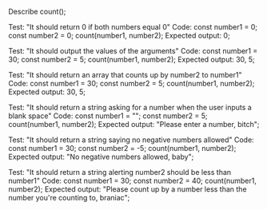Describe count();

Test: "It should return 0 if both numbers equal 0"
Code:
const number1 = 0;
const number2 = 0;
count(number1, number2);
Expected output: 0;

Test: "It should output the values of the arguments" 
Code:
const number1 = 30;
const number2 = 5;
count(number1, number2);
Expected output: 30, 5;


Test: "It should return an array that counts up by number2 to number1" 
Code:
const number1 = 30;
const number2 = 5;
count(number1, number2);
Expected output: 30, 5;

Test: "It should return a string asking for a number when the user inputs a blank space" 
Code:
const number1 = "";
const number2 = 5;
count(number1, number2);
Expected output: "Please enter a number, bitch";

Test: "It should return a string saying no negative numbers allowed" 
Code:
const number1 = 30;
const number2 = -5;
count(number1, number2);
Expected output: "No negative numbers allowed, baby";

Test: "It should return a string alerting number2 should be less than number1" 
Code:
const number1 = 30;
const number2 = 40;
count(number1, number2);
Expected output: "Please count up by a number less than the number you're counting to, braniac";